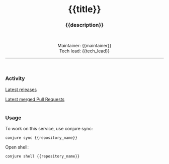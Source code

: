 <h1 align="center">
    {{title}}
</h1>
<h3 align="center">
    {{description}}
</h3>
<br />
<p align="center">
    Maintainer: {{maintainer}} <br />
    Tech lead: {{tech_lead}}
</p>

---
<br />

### Activity

[Latest releases](https://github.com/TailorBrands/{{repository_name}}/actions?query=workflow%3ARelease)

[Latest merged Pull Requests](https://github.com/TailorBrands/{{repository_name}}/pulls?q=is%3Apr+is%3Aclosed+is%3Amerged+)
<br /><br />
### Usage

To work on this service, use conjure sync:
```
conjure sync {{repository_name}}
```

Open shell:
```
conjure shell {{repository_name}}
```
